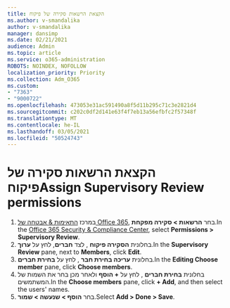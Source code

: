 ```yaml
---
title: הקצאת הרשאות סקירה של פיקוח
ms.author: v-smandalika
author: v-smandalika
manager: dansimp
ms.date: 02/21/2021
audience: Admin
ms.topic: article
ms.service: o365-administration
ROBOTS: NOINDEX, NOFOLLOW
localization_priority: Priority
ms.collection: Adm_O365
ms.custom:
- "7363"
- "9000722"
ms.openlocfilehash: 473053e31ac591490a8f5d11b295c71c3e2821d4
ms.sourcegitcommit: c202c0df2d141e63f4f7eb13a56efbfc2f57348f
ms.translationtype: MT
ms.contentlocale: he-IL
ms.lasthandoff: 03/05/2021
ms.locfileid: "50524743"
---
```

# <a name="assign-supervisory-review-permissions"></a><span data-ttu-id="84df3-102">הקצאת הרשאות סקירה של פיקוח</span><span class="sxs-lookup"><span data-stu-id="84df3-102">Assign Supervisory Review permissions</span></span>

1. <span data-ttu-id="84df3-103">במרכז [התאימות & אבטחה של Office 365](https://sip.protection.office.com/homepage), בחר **הרשאות > סקירה מפקחת**.</span><span class="sxs-lookup"><span data-stu-id="84df3-103">In the [Office 365 Security & Compliance Center](https://sip.protection.office.com/homepage), select **Permissions > Supervisory Review**.</span></span>
2. <span data-ttu-id="84df3-104">בחלונית **הסקירה פיקוח** , לצד **חברים**, לחץ על **ערוך**.</span><span class="sxs-lookup"><span data-stu-id="84df3-104">In the **Supervisory Review** pane, next to **Members**, click **Edit**.</span></span>
3. <span data-ttu-id="84df3-105">בחלונית **עריכה בחירת חבר** , לחץ על **בחירת חברים**.</span><span class="sxs-lookup"><span data-stu-id="84df3-105">In the **Editing Choose member** pane, click **Choose members**.</span></span>
4. <span data-ttu-id="84df3-106">בחלונית **בחירת חברים** , לחץ על **+ הוסף** ולאחר מכן בחר את השמות של המשתמשים.</span><span class="sxs-lookup"><span data-stu-id="84df3-106">In the **Choose members** pane, click **+ Add**, and then select the users' names.</span></span>
5. <span data-ttu-id="84df3-107">בחר **הוסף > שנעשה > שמור**.</span><span class="sxs-lookup"><span data-stu-id="84df3-107">Select **Add > Done > Save**.</span></span>